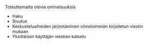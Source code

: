 Toteuttamatta olevia ominaisuuksia
-  Haku
-  Sivutus
-  Keskusteluaiheiden järjestäminen viimeisimmän kirjoitetun viestin mukaan
-  Yksittäisen käyttäjän viestien katselu